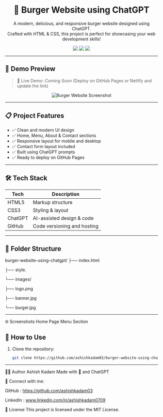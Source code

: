<h1 align="center">🍔 Burger Website using ChatGPT</h1>

<p align="center">
  A modern, delicious, and responsive burger website designed using ChatGPT. <br>
  Crafted with HTML & CSS, this project is perfect for showcasing your web development skills!
</p>

<p align="center">
  <img src="https://img.shields.io/badge/HTML5-E34F26?style=for-the-badge&logo=html5&logoColor=white"/>
  <img src="https://img.shields.io/badge/CSS3-1572B6?style=for-the-badge&logo=css3&logoColor=white"/>
  <img src="https://img.shields.io/badge/Responsive-Design-green?style=for-the-badge"/>
</p>

---

## 📸 Demo Preview

> 🚀 Live Demo: _Coming Soon_ (Deploy on GitHub Pages or Netlify and update the link)

<p align="center">
  <img src="https://via.placeholder.com/800x400?text=Burger+Website+Preview" alt="Burger Website Screenshot">
</p>

---

## 📋 Project Features

- ✅ Clean and modern UI design
- ✅ Home, Menu, About & Contact sections
- ✅ Responsive layout for mobile and desktop
- ✅ Contact form layout included
- ✅ Built using ChatGPT prompts
- ✅ Ready to deploy on GitHub Pages

---

## 🛠️ Tech Stack

| Tech      | Description                      |
|-----------|----------------------------------|
| HTML5     | Markup structure                 |
| CSS3      | Styling & layout                 |
| ChatGPT   | AI-assisted design & code        |
| GitHub    | Code versioning and hosting      |

---

## 📁 Folder Structure
burger-website-using-chatgpt/
├── index.html

├── style.

└── images/

├── logo.png

├── banner.jpg

└── burger.jpg

---
🌐 Screenshots
Home Page	Menu Section

## 🚀 How to Use

1. Clone the repository:
   ```bash
   git clone https://github.com/ashishkadam03/burger-website-using-chatgpt.git
---

🧑‍💻 Author
Ashish Kadam
Made with 💖 and ChatGPT

🔗 Connect with me:

GitHub : https://github.com/ashishkadam03

LinkedIn  : www.linkedin.com/in/ashishkadam0709


📜 License
This project is licensed under the MIT License.

